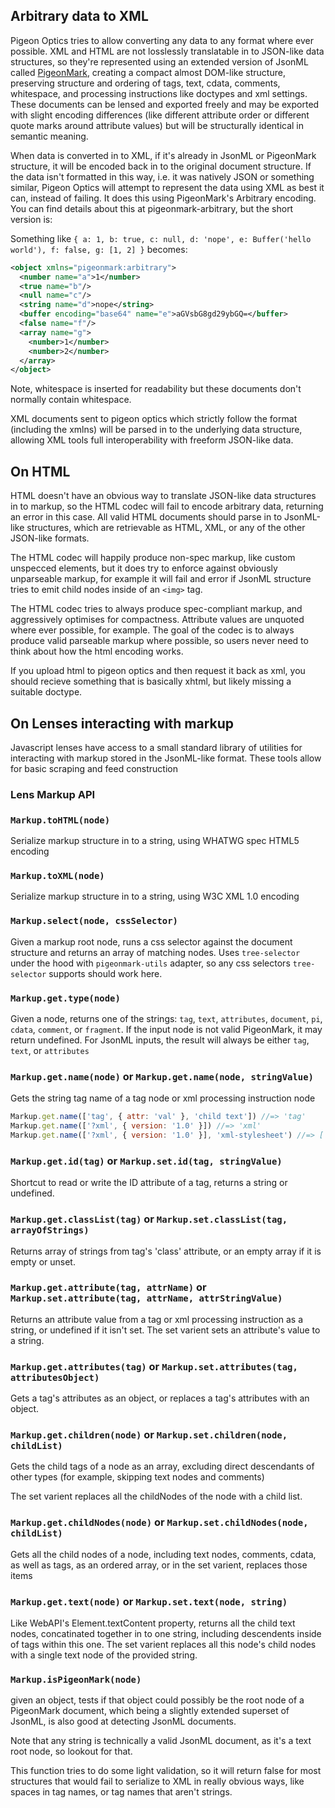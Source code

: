 ## Arbitrary data to XML

Pigeon Optics tries to allow converting any data to any format where ever possible. XML and HTML are not losslessly translatable in to JSON-like data structures, so they're represented using an extended version of JsonML called [PigeonMark](https://github.com/Bluebie/pigeonmark/), creating a compact almost DOM-like structure, preserving structure and ordering of tags, text, cdata, comments, whitespace, and processing instructions like doctypes and xml settings. These documents can be lensed and exported freely and may be exported with slight encoding differences (like different attribute order or different quote marks around attribute values) but will be structurally identical in semantic meaning.

When data is converted in to XML, if it's already in JsonML or PigeonMark structure, it will be encoded back in to the original document structure. If the data isn't formatted in this way, i.e. it was natively JSON or something similar, Pigeon Optics will attempt to represent the data using XML as best it can, instead of failing. It does this using PigeonMark's Arbitrary encoding. You can find details about this at pigeonmark-arbitrary, but the short version is:

Something like `{ a: 1, b: true, c: null, d: 'nope', e: Buffer('hello world'), f: false, g: [1, 2] }` becomes:

```xml
<object xmlns="pigeonmark:arbitrary">
  <number name="a">1</number>
  <true name="b"/>
  <null name="c"/>
  <string name="d">nope</string>
  <buffer encoding="base64" name="e">aGVsbG8gd29ybGQ=</buffer>
  <false name="f"/>
  <array name="g">
    <number>1</number>
    <number>2</number>
  </array>
</object>
```

Note, whitespace is inserted for readability but these documents don't normally contain whitespace.

XML documents sent to pigeon optics which strictly follow the format (including the xmlns) will be parsed in to the underlying data structure, allowing XML tools full interoperability with freeform JSON-like data.

## On HTML

HTML doesn't have an obvious way to translate JSON-like data structures in to markup, so the HTML codec will fail to encode arbitrary data, returning an error in this case. All valid HTML documents should parse in to JsonML-like structures, which are retrievable as HTML, XML, or any of the other JSON-like formats.

The HTML codec will happily produce non-spec markup, like custom unspecced elements, but it does try to enforce against obviously unparseable markup, for example it will fail and error if JsonML structure tries to emit child nodes inside of an `<img>` tag.

The HTML codec tries to always produce spec-compliant markup, and aggressively optimises for compactness. Attribute values are unquoted where ever possible, for example. The goal of the codec is to always produce valid parseable markup where possible, so users never need to think about how the html encoding works.

If you upload html to pigeon optics and then request it back as xml, you should recieve something that is basically xhtml, but likely missing a suitable doctype.

## On Lenses interacting with markup

Javascript lenses have access to a small standard library of utilities for interacting with markup stored in the JsonML-like format. These tools allow for basic scraping and feed construction

### Lens Markup API

### `Markup.toHTML(node)`

Serialize markup structure in to a string, using WHATWG spec HTML5 encoding

### `Markup.toXML(node)`

Serialize markup structure in to a string, using W3C XML 1.0 encoding

### `Markup.select(node, cssSelector)`

Given a markup root node, runs a css selector against the document structure and returns an array of matching nodes. Uses `tree-selector` under the hood with `pigeonmark-utils` adapter, so any css selectors `tree-selector` supports should work here.

### `Markup.get.type(node)`

Given a node, returns one of the strings: `tag`, `text`, `attributes`, `document`, `pi`, `cdata`, `comment`, or `fragment`. If the input node is not valid PigeonMark, it may return undefined. For JsonML inputs, the result will always be either `tag`, `text`, or `attributes`

### `Markup.get.name(node)` or `Markup.get.name(node, stringValue)`

Gets the string tag name of a tag node or xml processing instruction node

```js
Markup.get.name(['tag', { attr: 'val' }, 'child text']) //=> 'tag'
Markup.get.name(['?xml', { version: '1.0' }]) //=> 'xml'
Markup.get.name(['?xml', { version: '1.0' }], 'xml-stylesheet') //=> ['?xml-stylesheet', { version: '1.0' }]
```

### `Markup.get.id(tag)` or `Markup.set.id(tag, stringValue)`

Shortcut to read or write the ID attribute of a tag, returns a string or undefined.

### `Markup.get.classList(tag)` or `Markup.set.classList(tag, arrayOfStrings)`

Returns array of strings from tag's 'class' attribute, or an empty array if it is empty or unset.

### `Markup.get.attribute(tag, attrName)` or `Markup.set.attribute(tag, attrName, attrStringValue)`

Returns an attribute value from a tag or xml processing instruction as a string, or undefined if it isn't set. The set varient sets an attribute's value to a string.

### `Markup.get.attributes(tag)` or `Markup.set.attributes(tag, attributesObject)`

Gets a tag's attributes as an object, or replaces a tag's attributes with an object.

### `Markup.get.children(node)` or `Markup.set.children(node, childList)`

Gets the child tags of a node as an array, excluding direct descendants of other types (for example, skipping text nodes and comments)

The set varient replaces all the childNodes of the node with a child list.

### `Markup.get.childNodes(node)` or `Markup.set.childNodes(node, childList)`

Gets all the child nodes of a node, including text nodes, comments, cdata, as well as tags, as an ordered array, or in the set varient, replaces those items

### `Markup.get.text(node)` or `Markup.set.text(node, string)`

Like WebAPI's Element.textContent property, returns all the child text nodes, concatinated together in to one string, including descendents inside of tags within this one. The set varient replaces all this node's child nodes with a single text node of the provided string.

### `Markup.isPigeonMark(node)`

given an object, tests if that object could possibly be the root node of a PigeonMark document, which being a slightly extended superset of JsonML, is also good at detecting JsonML documents.

Note that any string is technically a valid JsonML document, as it's a text root node, so lookout for that.

This function tries to do some light validation, so it will return false for most structures that would fail to serialize to XML in really obvious ways, like spaces in tag names, or tag names that aren't strings.
